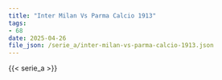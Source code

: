```yaml
---
title: "Inter Milan Vs Parma Calcio 1913"
tags:
- 68
date: 2025-04-26
file_json: /serie_a/inter-milan-vs-parma-calcio-1913.json
---
```


{{< serie_a >}}
